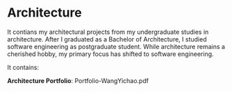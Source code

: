 # Architecture
It contians my architectural projects from my undergraduate studies in architecture. After I graduated as a Bachelor of Architecture, I studied software engineering as postgraduate student. While architecture remains a cherished hobby, my primary focus has shifted to software engineering.

It contains:

**Architecture Portfolio**: Portfolio-WangYichao.pdf

